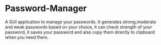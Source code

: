 # Password-Manager
A GUI application to manage your passwords. It generates strong,moderate and weak passwords based on your choice, it can check strength of your password, it saves your password and also copy them directly to clipboard when you need them.
